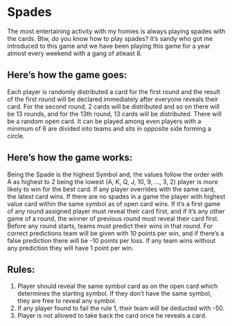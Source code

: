 # Spades

The most entertaining activity with my homies is always playing spades with the cards. Btw, do you know how to play spades?
It’s sandy who got me introduced to this game and we have been playing this game for a year almost every weekend with a gang of atleast 8.

## Here’s how the game goes:

Each player is randomly distributed a card for the first round and the result of the first round will be declared immediately after everyone reveals their card. For the second round, 2 cards will be distributed and so on there will be 13 rounds, and for the 13th round, 13 cards will be distributed. There will be a random open card. It can be played among even players with a minimum of 6 are divided into teams and sits in opposite side forming a circle. 

## Here’s how the game works:

Being the Spade is the highest Symbol and, the values follow the order with A as highest to 2 being the lowest (A, K, Q, J, 10, 9, …, 3, 2) player is more likely to win for the best card. If any player overrides with the same card, the latest card wins. If there are no spades in a game the player with highest value card within the same symbol as of open card wins. If it’s a first game of any round assigned player must reveal their card first, and if it’s any other game of a round, the winner of previous round must reveal their card first. Before any round starts, teams must predict their wins in that round. For correct predictions team will be given with 10 points per win, and if there’s a false prediction there will be -10 points per loss. If any team wins without any prediction they will have 1 point per win. 

## Rules:

1.	Player should reveal the same symbol card as on the open card which determines the starting symbol. If they don’t have the same symbol, they are free to reveal any symbol. 
2.	If any player found to fail the rule 1, their team will be deducted with -50. 
3.	Player is not allowed to take back the card once he reveals a card. 

